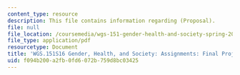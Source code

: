 ```yaml
---
content_type: resource
description: This file contains information regarding (Proposal).
file: null
file_location: /coursemedia/wgs-151-gender-health-and-society-spring-2016/f094b200a2fb0fd6072b759d8bc03425_MITWGS_151S16_CohrtPropsal.pdf
file_type: application/pdf
resourcetype: Document
title: 'WGS.151S16 Gender, Health, and Society: Assignments: Final Project2Proposal'
uid: f094b200-a2fb-0fd6-072b-759d8bc03425
---
```

